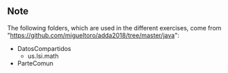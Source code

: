 ## Note
The following folders, which are used in the different exercises, come from "https://github.com/migueltoro/adda2018/tree/master/java":

- DatosCompartidos
  - us.lsi.math
- ParteComun


